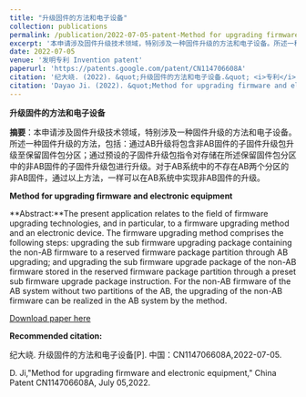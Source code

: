 ```yaml
---
title: "升级固件的方法和电子设备"
collection: publications
permalink: /publication/2022-07-05-patent-Method for upgrading firmware and electronic equipment-number-22
excerpt: '本申请涉及固件升级技术领域，特别涉及一种固件升级的方法和电子设备。所述一种固件升级的方法，包括：通过AB升级将包含非AB固件的子固件升级包升级至保留固件包分区；通过预设的子固件升级包指令对存储在所述保留固件包分区中的非AB固件的子固件升级包进行升级。对于AB系统中的不存在AB两个分区的非AB固件，通过以上方法，一样可以在AB系统中实现非AB固件的升级.'
date: 2022-07-05
venue: '发明专利 Invention patent'
paperurl: 'https://patents.google.com/patent/CN114706608A'
citation: '纪大峣. (2022). &quot;升级固件的方法和电子设备.&quot; <i>专利</i>. CN114706608A.'
citation: 'Dayao Ji. (2022). &quot;Method for upgrading firmware and electronic equipment.&quot; <i>China patent</i>. CN114706608A.'
---
```

**升级固件的方法和电子设备**

**摘要**：本申请涉及固件升级技术领域，特别涉及一种固件升级的方法和电子设备。所述一种固件升级的方法，包括：通过AB升级将包含非AB固件的子固件升级包升级至保留固件包分区；通过预设的子固件升级包指令对存储在所述保留固件包分区中的非AB固件的子固件升级包进行升级。对于AB系统中的不存在AB两个分区的非AB固件，通过以上方法，一样可以在AB系统中实现非AB固件的升级。



**Method for upgrading firmware and electronic equipment**

**Abstract:**The present application relates to the field of firmware upgrading technologies, and in particular, to a firmware upgrading method and an electronic device. The firmware upgrading method comprises the following steps: upgrading the sub firmware upgrading package containing the non-AB firmware to a reserved firmware package partition through AB upgrading; and upgrading the sub firmware upgrade package of the non-AB firmware stored in the reserved firmware package partition through a preset sub firmware upgrade package instruction. For the non-AB firmware of the AB system without two partitions of the AB, the upgrading of the non-AB firmware can be realized in the AB system by the method. 



[Download paper here](https://patents.google.com/patent/CN114706608A)



**Recommended citation:** 

纪大峣. 升级固件的方法和电子设备[P]. 中国：CN114706608A,2022-07-05.

D. Ji,"Method for upgrading firmware and electronic equipment," China Patent CN114706608A, July 05,2022.





